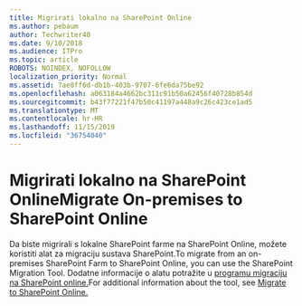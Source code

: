 ```yaml
---
title: Migrirati lokalno na SharePoint Online
ms.author: pebaum
author: Techwriter40
ms.date: 9/10/2018
ms.audience: ITPro
ms.topic: article
ROBOTS: NOINDEX, NOFOLLOW
localization_priority: Normal
ms.assetid: 7ae8ff6d-db1b-403b-9707-6fe6da75be92
ms.openlocfilehash: a063184a4662bc311c91b50a62456f40728b854d
ms.sourcegitcommit: b43f77221f47b50c41197a448a9c26c423ce1ad5
ms.translationtype: MT
ms.contentlocale: hr-HR
ms.lasthandoff: 11/15/2019
ms.locfileid: "36754040"
---
```

# <a name="migrate-on-premises-to-sharepoint-online"></a><span data-ttu-id="80e2a-102">Migrirati lokalno na SharePoint Online</span><span class="sxs-lookup"><span data-stu-id="80e2a-102">Migrate On-premises to SharePoint Online</span></span>

<span data-ttu-id="80e2a-103">Da biste migrirali s lokalne SharePoint farme na SharePoint Online, možete koristiti alat za migraciju sustava SharePoint.</span><span class="sxs-lookup"><span data-stu-id="80e2a-103">To migrate from an on-premises SharePoint Farm to SharePoint Online, you can use the SharePoint Migration Tool.</span></span> <span data-ttu-id="80e2a-104">Dodatne informacije o alatu potražite u [programu migraciju na SharePoint online.](https://go.microsoft.com/fwlink/?linkid=2019574)</span><span class="sxs-lookup"><span data-stu-id="80e2a-104">For additional information about the tool, see [Migrate to SharePoint Online.](https://go.microsoft.com/fwlink/?linkid=2019574)</span></span>
  

